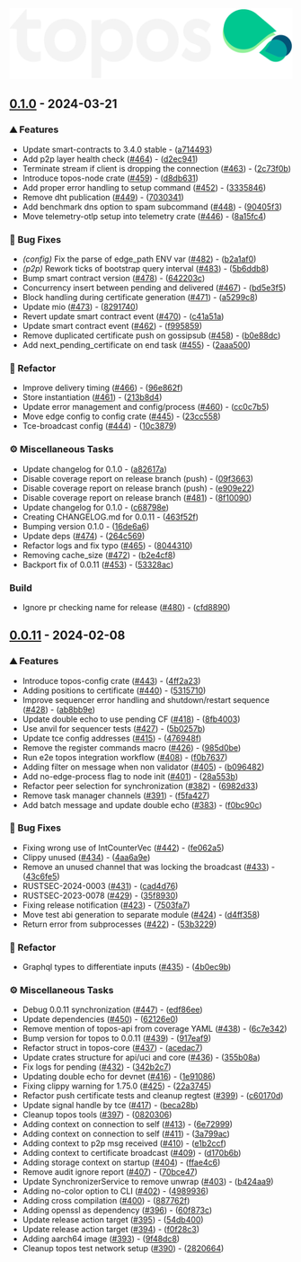 ![topos](./.github/assets/topos_logo_dark.png)
## [0.1.0](https://github.com/topos-protocol/topos/compare/v0.0.11..0.1.0) - 2024-03-21

### ⛰️  Features

- Update smart-contracts to 3.4.0 stable - ([a714493](https://github.com/topos-protocol/topos/commit/a714493dd5aaf235d99f4b903f49a355e0c38d14))
- Add p2p layer health check ([#464](https://github.com/topos-protocol/topos/issues/464)) - ([d2ec941](https://github.com/topos-protocol/topos/commit/d2ec941ec24d3cbc27c11d4fcf6b0495911f85e2))
- Terminate stream if client is dropping the connection ([#463](https://github.com/topos-protocol/topos/issues/463)) - ([2c73f0b](https://github.com/topos-protocol/topos/commit/2c73f0bae1dc25aad504d45dcc789360cce7dbaa))
- Introduce topos-node crate ([#459](https://github.com/topos-protocol/topos/issues/459)) - ([d8db631](https://github.com/topos-protocol/topos/commit/d8db631d970d6b855e5a47f0c561abe8bab9832d))
- Add proper error handling to setup command ([#452](https://github.com/topos-protocol/topos/issues/452)) - ([3335846](https://github.com/topos-protocol/topos/commit/3335846327c9c0f32e85694861f30520a9f2a6c5))
- Remove dht publication ([#449](https://github.com/topos-protocol/topos/issues/449)) - ([7030341](https://github.com/topos-protocol/topos/commit/70303412f139c7fe5ca0d4775f367d27543ac791))
- Add benchmark dns option to spam subcommand ([#448](https://github.com/topos-protocol/topos/issues/448)) - ([90405f3](https://github.com/topos-protocol/topos/commit/90405f3f4bd468c33685158ddddb793b109e3f22))
- Move telemetry-otlp setup into telemetry crate ([#446](https://github.com/topos-protocol/topos/issues/446)) - ([8a15fc4](https://github.com/topos-protocol/topos/commit/8a15fc4c0aa07ba71ca8376f21056949d71e92c5))

### 🐛 Bug Fixes

- *(config)* Fix the parse of edge_path ENV var ([#482](https://github.com/topos-protocol/topos/issues/482)) - ([b2a1af0](https://github.com/topos-protocol/topos/commit/b2a1af06dfa6987261a08ccbc8f05ed1bdc0d0b8))
- *(p2p)* Rework ticks of bootstrap query interval ([#483](https://github.com/topos-protocol/topos/issues/483)) - ([5b6ddb8](https://github.com/topos-protocol/topos/commit/5b6ddb80ded50525a27617ca5f7c911525752619))
- Bump smart contract version ([#478](https://github.com/topos-protocol/topos/issues/478)) - ([642203c](https://github.com/topos-protocol/topos/commit/642203c962ede91d821af2b54e5f7bc0d845d407))
- Concurrency insert between pending and delivered ([#467](https://github.com/topos-protocol/topos/issues/467)) - ([bd5e3f5](https://github.com/topos-protocol/topos/commit/bd5e3f52ba00bafa25e0f3ce8b42b326e4fb5ef0))
- Block handling during certificate generation ([#471](https://github.com/topos-protocol/topos/issues/471)) - ([a5299c8](https://github.com/topos-protocol/topos/commit/a5299c80068d6612d1aba162556f9ccd3dd3d0a8))
- Update mio ([#473](https://github.com/topos-protocol/topos/issues/473)) - ([8291740](https://github.com/topos-protocol/topos/commit/82917405e7bf102c06194caadc973f57ac735649))
- Revert update smart contract event ([#470](https://github.com/topos-protocol/topos/issues/470)) - ([c41a51a](https://github.com/topos-protocol/topos/commit/c41a51a2ff86198f44dd6b24ff534507a17cf519))
- Update smart contract event ([#462](https://github.com/topos-protocol/topos/issues/462)) - ([f995859](https://github.com/topos-protocol/topos/commit/f9958599a1da31d7c92a8e8a0e925e79ce6140cb))
- Remove duplicated certificate push on gossipsub ([#458](https://github.com/topos-protocol/topos/issues/458)) - ([b0e88dc](https://github.com/topos-protocol/topos/commit/b0e88dce2b7ea060ce34377b40a10e54edd16e02))
- Add next_pending_certificate on end task ([#455](https://github.com/topos-protocol/topos/issues/455)) - ([2aaa500](https://github.com/topos-protocol/topos/commit/2aaa50071ca14415bb0284930c404659b6c463d8))

### 🚜 Refactor

- Improve delivery timing ([#466](https://github.com/topos-protocol/topos/issues/466)) - ([96e862f](https://github.com/topos-protocol/topos/commit/96e862f5b886a38a5c67590d1e152ab9894d6f15))
- Store instantiation ([#461](https://github.com/topos-protocol/topos/issues/461)) - ([213b8d4](https://github.com/topos-protocol/topos/commit/213b8d482cf6e08ec0f1cae0e9dfd981b156a98d))
- Update error management and config/process ([#460](https://github.com/topos-protocol/topos/issues/460)) - ([cc0c7b5](https://github.com/topos-protocol/topos/commit/cc0c7b538d9f6b91c184db10eedd9d94c4f368fb))
- Move edge config to config crate ([#445](https://github.com/topos-protocol/topos/issues/445)) - ([23cc558](https://github.com/topos-protocol/topos/commit/23cc55887703bac01b7ec26486f47b03316046c1))
- Tce-broadcast config ([#444](https://github.com/topos-protocol/topos/issues/444)) - ([10c3879](https://github.com/topos-protocol/topos/commit/10c3879cd30bf0172996cfbf48ab5c991e767eaf))

### ⚙️ Miscellaneous Tasks

- Update changelog for 0.1.0 - ([a82617a](https://github.com/topos-protocol/topos/commit/a82617a6c653f02a00fc9565f2c5abb42c9b6c26))
- Disable coverage report on release branch (push) - ([09f3663](https://github.com/topos-protocol/topos/commit/09f36639ef62a02a2a84bde8f36a98ce6274ea6f))
- Disable coverage report on release branch (push) - ([e909e22](https://github.com/topos-protocol/topos/commit/e909e22d6dac251e4026816cd8dd5c84851e9db5))
- Disable coverage report on release branch ([#481](https://github.com/topos-protocol/topos/issues/481)) - ([8f10090](https://github.com/topos-protocol/topos/commit/8f10090094bf110670137f73a115bda54f64aba5))
- Update changelog for 0.1.0 - ([c68798e](https://github.com/topos-protocol/topos/commit/c68798eeed366a421a076cc1908aaca8013d80cf))
- Creating CHANGELOG.md for 0.0.11 - ([463f52f](https://github.com/topos-protocol/topos/commit/463f52feb73f10d2a194cf44863842a9f0cf13a0))
- Bumping version 0.1.0 - ([16de6a6](https://github.com/topos-protocol/topos/commit/16de6a675b0fe44afd20526202a2e5178b40994d))
- Update deps ([#474](https://github.com/topos-protocol/topos/issues/474)) - ([264c569](https://github.com/topos-protocol/topos/commit/264c5694980fded79ea0749d03f54a345d90c741))
- Refactor logs and fix typo ([#465](https://github.com/topos-protocol/topos/issues/465)) - ([8044310](https://github.com/topos-protocol/topos/commit/8044310b8ee330d5a14d509137dc4243cb2c2372))
- Removing cache_size ([#472](https://github.com/topos-protocol/topos/issues/472)) - ([b2e4cf8](https://github.com/topos-protocol/topos/commit/b2e4cf88ac0c0b2ee92b7ef120a4c4e97493150c))
- Backport fix of 0.0.11 ([#453](https://github.com/topos-protocol/topos/issues/453)) - ([53328ac](https://github.com/topos-protocol/topos/commit/53328acc813816757c57f3279cbd5f2aa738d2f0))

### Build

- Ignore pr checking name for release ([#480](https://github.com/topos-protocol/topos/issues/480)) - ([cfd8890](https://github.com/topos-protocol/topos/commit/cfd8890a0cb03f25fdaae8b181ab9c33f785e34e))

## [0.0.11](https://github.com/topos-protocol/topos/compare/v0.0.10..v0.0.11) - 2024-02-08

### ⛰️  Features

- Introduce topos-config crate ([#443](https://github.com/topos-protocol/topos/issues/443)) - ([4ff2a23](https://github.com/topos-protocol/topos/commit/4ff2a23e3a05ea3e950763bd4bde3d3ef6ef891b))
- Adding positions to certificate ([#440](https://github.com/topos-protocol/topos/issues/440)) - ([5315710](https://github.com/topos-protocol/topos/commit/531571025a4d81f9d9aa713ca12594756ca56a7e))
- Improve sequencer error handling and shutdown/restart sequence ([#428](https://github.com/topos-protocol/topos/issues/428)) - ([ab8bb9e](https://github.com/topos-protocol/topos/commit/ab8bb9e83afee545c3730f974ae8591c7fc70f3d))
- Update double echo to use pending CF ([#418](https://github.com/topos-protocol/topos/issues/418)) - ([8fb4003](https://github.com/topos-protocol/topos/commit/8fb4003d5579a8fee6d81c463707131959f076c3))
- Use anvil for sequencer tests ([#427](https://github.com/topos-protocol/topos/issues/427)) - ([5b0257b](https://github.com/topos-protocol/topos/commit/5b0257bed685c064c3eafbea2b5c77125e6c9041))
- Update tce config addresses ([#415](https://github.com/topos-protocol/topos/issues/415)) - ([476948f](https://github.com/topos-protocol/topos/commit/476948fa671b431bfa797aabf6b96949ac734db6))
- Remove the register commands macro ([#426](https://github.com/topos-protocol/topos/issues/426)) - ([985d0be](https://github.com/topos-protocol/topos/commit/985d0be0c75ddd1d41e94a172824b706ca0f9c5f))
- Run e2e topos integration workflow ([#408](https://github.com/topos-protocol/topos/issues/408)) - ([f0b7637](https://github.com/topos-protocol/topos/commit/f0b763786aa869454c9e30076ed08d0a456ed319))
- Adding filter on message when non validator ([#405](https://github.com/topos-protocol/topos/issues/405)) - ([b096482](https://github.com/topos-protocol/topos/commit/b0964825a5f386d75507482ee9068e26c9d74fe0))
- Add no-edge-process flag to node init ([#401](https://github.com/topos-protocol/topos/issues/401)) - ([28a553b](https://github.com/topos-protocol/topos/commit/28a553b6d17933bfbcca835640cc0c165bcd0124))
- Refactor peer selection for synchronization ([#382](https://github.com/topos-protocol/topos/issues/382)) - ([6982d33](https://github.com/topos-protocol/topos/commit/6982d336296a9b9ec5eacb025d938b6cb47b6e0a))
- Remove task manager channels ([#391](https://github.com/topos-protocol/topos/issues/391)) - ([f5fa427](https://github.com/topos-protocol/topos/commit/f5fa4276d8a524fd04bbf2a0d1d036d7f5af34bb))
- Add batch message and update double echo ([#383](https://github.com/topos-protocol/topos/issues/383)) - ([f0bc90c](https://github.com/topos-protocol/topos/commit/f0bc90c7480a84c0c12016e748f2a002477f4417))

### 🐛 Bug Fixes

- Fixing wrong use of IntCounterVec ([#442](https://github.com/topos-protocol/topos/issues/442)) - ([fe062a5](https://github.com/topos-protocol/topos/commit/fe062a5bdfa9ade2b94de88cbd6b3946b72a94c3))
- Clippy unused ([#434](https://github.com/topos-protocol/topos/issues/434)) - ([4aa6a9e](https://github.com/topos-protocol/topos/commit/4aa6a9e4723b8aaa2c2da0fdf32d8c8c926f7764))
- Remove an unused channel that was locking the broadcast ([#433](https://github.com/topos-protocol/topos/issues/433)) - ([43c6fe5](https://github.com/topos-protocol/topos/commit/43c6fe5caffd35103b20ec11d7ae2f35b1af98b9))
- RUSTSEC-2024-0003 ([#431](https://github.com/topos-protocol/topos/issues/431)) - ([cad4d76](https://github.com/topos-protocol/topos/commit/cad4d76ccf88be3f1399d371cf9dbdd7211343bc))
- RUSTSEC-2023-0078 ([#429](https://github.com/topos-protocol/topos/issues/429)) - ([35f8930](https://github.com/topos-protocol/topos/commit/35f8930056f641b33c56b4799b8c0cbe6f0a5eda))
- Fixing release notification ([#423](https://github.com/topos-protocol/topos/issues/423)) - ([7503fa7](https://github.com/topos-protocol/topos/commit/7503fa7f2385294f2a12a86eaa521af61fb9bc95))
- Move test abi generation to separate module ([#424](https://github.com/topos-protocol/topos/issues/424)) - ([d4ff358](https://github.com/topos-protocol/topos/commit/d4ff3581d43eabb14c3d977f34b69aee396e98d4))
- Return error from subprocesses ([#422](https://github.com/topos-protocol/topos/issues/422)) - ([53b3229](https://github.com/topos-protocol/topos/commit/53b3229b7e26b7bb9b3a8d97725e7cc86174df9b))

### 🚜 Refactor

- Graphql types to differentiate inputs ([#435](https://github.com/topos-protocol/topos/issues/435)) - ([4b0ec9b](https://github.com/topos-protocol/topos/commit/4b0ec9b2b3b6ab075d1b9bfde54dc8bb179bbde8))

### ⚙️ Miscellaneous Tasks

- Debug 0.0.11 synchronization ([#447](https://github.com/topos-protocol/topos/issues/447)) - ([edf86ee](https://github.com/topos-protocol/topos/commit/edf86ee32f8b34c5b11eecd5b0ed6fe5bdd0191a))
- Update dependencies ([#450](https://github.com/topos-protocol/topos/issues/450)) - ([62126e0](https://github.com/topos-protocol/topos/commit/62126e0417d8d4225eb8bb6eebb7fc0a0f526cc6))
- Remove mention of topos-api from coverage YAML ([#438](https://github.com/topos-protocol/topos/issues/438)) - ([6c7e342](https://github.com/topos-protocol/topos/commit/6c7e342715d86bcbd75e1bcd4054eb4cbeddf5cf))
- Bump version for topos to 0.0.11 ([#439](https://github.com/topos-protocol/topos/issues/439)) - ([917eaf9](https://github.com/topos-protocol/topos/commit/917eaf993336780a373dbcdfea4dd0d8b3e81f50))
- Refactor struct in topos-core ([#437](https://github.com/topos-protocol/topos/issues/437)) - ([acedac7](https://github.com/topos-protocol/topos/commit/acedac7e09094364b5406ee72f9a65241784c478))
- Update crates structure for api/uci and core ([#436](https://github.com/topos-protocol/topos/issues/436)) - ([355b08a](https://github.com/topos-protocol/topos/commit/355b08acf91052564dae65872904950d20b72ebd))
- Fix logs for pending ([#432](https://github.com/topos-protocol/topos/issues/432)) - ([342b2c7](https://github.com/topos-protocol/topos/commit/342b2c71ef0621a93b5f4460abd313f1c8b4c62b))
- Updating double echo for devnet ([#416](https://github.com/topos-protocol/topos/issues/416)) - ([1e91086](https://github.com/topos-protocol/topos/commit/1e91086a68ec01d304c5d8867e8fbcd671798599))
- Fixing clippy warning for 1.75.0 ([#425](https://github.com/topos-protocol/topos/issues/425)) - ([22a3745](https://github.com/topos-protocol/topos/commit/22a374506e087ab9cba68f9e0ed00682df6be6df))
- Refactor push certificate tests and cleanup regtest ([#399](https://github.com/topos-protocol/topos/issues/399)) - ([c60170d](https://github.com/topos-protocol/topos/commit/c60170dc19a9add84648afaf7962252ec77c160f))
- Update signal handle by tce ([#417](https://github.com/topos-protocol/topos/issues/417)) - ([beca28b](https://github.com/topos-protocol/topos/commit/beca28ba224b4a217a147f88142692acd1613a32))
- Cleanup topos tools ([#397](https://github.com/topos-protocol/topos/issues/397)) - ([0820306](https://github.com/topos-protocol/topos/commit/08203062a1cada7470d8b8207539d7a660ece466))
- Adding context on connection to self ([#413](https://github.com/topos-protocol/topos/issues/413)) - ([6e72999](https://github.com/topos-protocol/topos/commit/6e729992202ed4c56a1564cc39755ff1e0766ff8))
- Adding context on connection to self ([#411](https://github.com/topos-protocol/topos/issues/411)) - ([3a799ac](https://github.com/topos-protocol/topos/commit/3a799ac41542bd216a0512d9cf3a634a6ed2af07))
- Adding context to p2p msg received ([#410](https://github.com/topos-protocol/topos/issues/410)) - ([e1b2ccf](https://github.com/topos-protocol/topos/commit/e1b2ccf99a114a60e04c8ed187a8c9bd2cf066e4))
- Adding context to certificate broadcast ([#409](https://github.com/topos-protocol/topos/issues/409)) - ([d170b6b](https://github.com/topos-protocol/topos/commit/d170b6b386005d44457979bcd0a0f2435153f3f2))
- Adding storage context on startup ([#404](https://github.com/topos-protocol/topos/issues/404)) - ([ffae4c6](https://github.com/topos-protocol/topos/commit/ffae4c63d00bb099a49216c2af560f6b59601133))
- Remove audit ignore report ([#407](https://github.com/topos-protocol/topos/issues/407)) - ([70bce47](https://github.com/topos-protocol/topos/commit/70bce479d16c750ff1a322db1e88bfae08303855))
- Update SynchronizerService to remove unwrap ([#403](https://github.com/topos-protocol/topos/issues/403)) - ([b424aa9](https://github.com/topos-protocol/topos/commit/b424aa91f68197134faec742a23eec513cde837f))
- Adding no-color option to CLI ([#402](https://github.com/topos-protocol/topos/issues/402)) - ([4989936](https://github.com/topos-protocol/topos/commit/4989936ae000a85897d805453c91a53f4edd6580))
- Adding cross compilation ([#400](https://github.com/topos-protocol/topos/issues/400)) - ([887762f](https://github.com/topos-protocol/topos/commit/887762f740241d49d2886cd55d6a9da1d3d83e7e))
- Adding openssl as dependency ([#396](https://github.com/topos-protocol/topos/issues/396)) - ([60f873c](https://github.com/topos-protocol/topos/commit/60f873c619b8132a2276634205e3c39561eb3faf))
- Update release action target ([#395](https://github.com/topos-protocol/topos/issues/395)) - ([54db400](https://github.com/topos-protocol/topos/commit/54db40020e8e22d7b100b0b6944a45485e2939a4))
- Update release action target ([#394](https://github.com/topos-protocol/topos/issues/394)) - ([f0f28c3](https://github.com/topos-protocol/topos/commit/f0f28c33a5332232b2921b13051ae5de714cf58b))
- Adding aarch64 image ([#393](https://github.com/topos-protocol/topos/issues/393)) - ([9f48dc8](https://github.com/topos-protocol/topos/commit/9f48dc88582bfbc71cabb2c6bbc27297cc9b87ee))
- Cleanup topos test network setup ([#390](https://github.com/topos-protocol/topos/issues/390)) - ([2820664](https://github.com/topos-protocol/topos/commit/2820664a66bdfe039f1aaa80d79f4ff339c8a65c))


